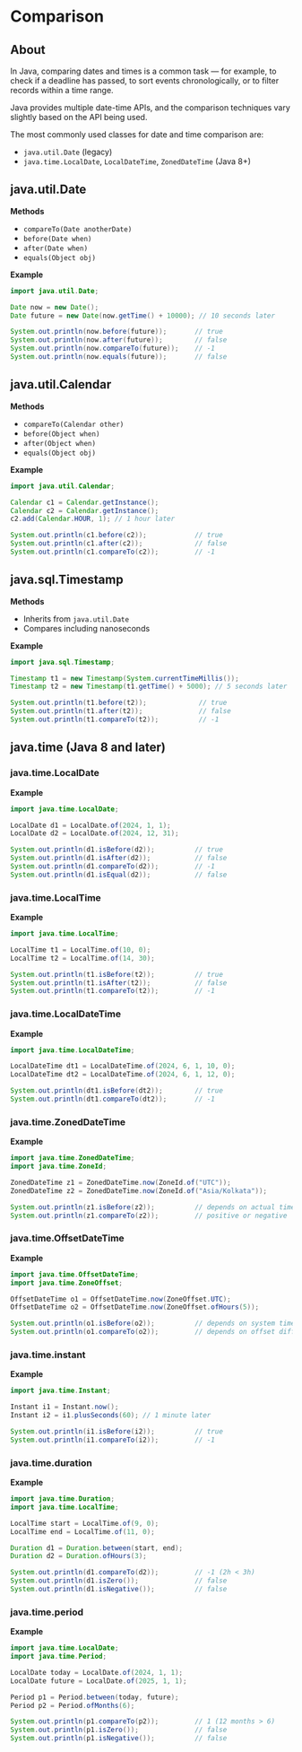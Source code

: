 # Comparison

## About

In Java, comparing dates and times is a common task — for example, to check if a deadline has passed, to sort events chronologically, or to filter records within a time range.

Java provides multiple date-time APIs, and the comparison techniques vary slightly based on the API being used.

The most commonly used classes for date and time comparison are:

* `java.util.Date` (legacy)
* `java.time.LocalDate`, `LocalDateTime`, `ZonedDateTime` (Java 8+)

## java.util.Date

**Methods**

* `compareTo(Date anotherDate)`
* `before(Date when)`
* `after(Date when)`
* `equals(Object obj)`

**Example**

```java
import java.util.Date;

Date now = new Date();
Date future = new Date(now.getTime() + 10000); // 10 seconds later

System.out.println(now.before(future));       // true
System.out.println(now.after(future));        // false
System.out.println(now.compareTo(future));    // -1
System.out.println(now.equals(future));       // false
```

## java.util.Calendar

**Methods**

* `compareTo(Calendar other)`
* `before(Object when)`
* `after(Object when)`
* `equals(Object obj)`

**Example**

```java
import java.util.Calendar;

Calendar c1 = Calendar.getInstance();
Calendar c2 = Calendar.getInstance();
c2.add(Calendar.HOUR, 1); // 1 hour later

System.out.println(c1.before(c2));            // true
System.out.println(c1.after(c2));             // false
System.out.println(c1.compareTo(c2));         // -1
```

## java.sql.Timestamp

**Methods**

* Inherits from `java.util.Date`
* Compares including nanoseconds

**Example**

```java
import java.sql.Timestamp;

Timestamp t1 = new Timestamp(System.currentTimeMillis());
Timestamp t2 = new Timestamp(t1.getTime() + 5000); // 5 seconds later

System.out.println(t1.before(t2));             // true
System.out.println(t1.after(t2));              // false
System.out.println(t1.compareTo(t2));          // -1
```

## java.time (Java 8 and later)



### java.time.LocalDate

**Example**

```java
import java.time.LocalDate;

LocalDate d1 = LocalDate.of(2024, 1, 1);
LocalDate d2 = LocalDate.of(2024, 12, 31);

System.out.println(d1.isBefore(d2));          // true
System.out.println(d1.isAfter(d2));           // false
System.out.println(d1.compareTo(d2));         // -1
System.out.println(d1.isEqual(d2));           // false
```

### java.time.LocalTime

**Example**

```java
import java.time.LocalTime;

LocalTime t1 = LocalTime.of(10, 0);
LocalTime t2 = LocalTime.of(14, 30);

System.out.println(t1.isBefore(t2));          // true
System.out.println(t1.isAfter(t2));           // false
System.out.println(t1.compareTo(t2));         // -1
```

### java.time.LocalDateTime

**Example**

```java
import java.time.LocalDateTime;

LocalDateTime dt1 = LocalDateTime.of(2024, 6, 1, 10, 0);
LocalDateTime dt2 = LocalDateTime.of(2024, 6, 1, 12, 0);

System.out.println(dt1.isBefore(dt2));        // true
System.out.println(dt1.compareTo(dt2));       // -1
```

### java.time.ZonedDateTime

**Example**

```java
import java.time.ZonedDateTime;
import java.time.ZoneId;

ZonedDateTime z1 = ZonedDateTime.now(ZoneId.of("UTC"));
ZonedDateTime z2 = ZonedDateTime.now(ZoneId.of("Asia/Kolkata"));

System.out.println(z1.isBefore(z2));          // depends on actual time
System.out.println(z1.compareTo(z2));         // positive or negative
```

### java.time.OffsetDateTime

**Example**

```java
import java.time.OffsetDateTime;
import java.time.ZoneOffset;

OffsetDateTime o1 = OffsetDateTime.now(ZoneOffset.UTC);
OffsetDateTime o2 = OffsetDateTime.now(ZoneOffset.ofHours(5));

System.out.println(o1.isBefore(o2));          // depends on system time
System.out.println(o1.compareTo(o2));         // depends on offset difference
```

### java.time.instant

**Example**

```java
import java.time.Instant;

Instant i1 = Instant.now();
Instant i2 = i1.plusSeconds(60); // 1 minute later

System.out.println(i1.isBefore(i2));          // true
System.out.println(i1.compareTo(i2));         // -1
```

### java.time.duration

**Example**

```java
import java.time.Duration;
import java.time.LocalTime;

LocalTime start = LocalTime.of(9, 0);
LocalTime end = LocalTime.of(11, 0);

Duration d1 = Duration.between(start, end);
Duration d2 = Duration.ofHours(3);

System.out.println(d1.compareTo(d2));         // -1 (2h < 3h)
System.out.println(d1.isZero());              // false
System.out.println(d1.isNegative());          // false
```

### java.time.period

**Example**

```java
import java.time.LocalDate;
import java.time.Period;

LocalDate today = LocalDate.of(2024, 1, 1);
LocalDate future = LocalDate.of(2025, 1, 1);

Period p1 = Period.between(today, future);
Period p2 = Period.ofMonths(6);

System.out.println(p1.compareTo(p2));         // 1 (12 months > 6)
System.out.println(p1.isZero());              // false
System.out.println(p1.isNegative());          // false
```
